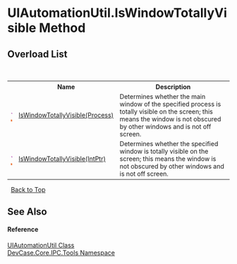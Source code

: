 # UIAutomationUtil.IsWindowTotallyVisible Method 
 


## Overload List
&nbsp;<table><tr><th></th><th>Name</th><th>Description</th></tr><tr><td>![Public method](media/pubmethod.gif "Public method")![Static member](media/static.gif "Static member")</td><td><a href="M_DevCase_Core_IPC_Tools_UIAutomationUtil_IsWindowTotallyVisible">IsWindowTotallyVisible(Process)</a></td><td>
Determines whether the main window of the specified process is totally visible on the screen; this means the window is not obscured by other windows and is not off screen.</td></tr><tr><td>![Public method](media/pubmethod.gif "Public method")![Static member](media/static.gif "Static member")</td><td><a href="M_DevCase_Core_IPC_Tools_UIAutomationUtil_IsWindowTotallyVisible_1">IsWindowTotallyVisible(IntPtr)</a></td><td>
Determines whether the specified window is totally visible on the screen; this means the window is not obscured by other windows and is not off screen.</td></tr></table>&nbsp;
<a href="#uiautomationutil.iswindowtotallyvisible-method">Back to Top</a>

## See Also


#### Reference
<a href="T_DevCase_Core_IPC_Tools_UIAutomationUtil">UIAutomationUtil Class</a><br /><a href="N_DevCase_Core_IPC_Tools">DevCase.Core.IPC.Tools Namespace</a><br />